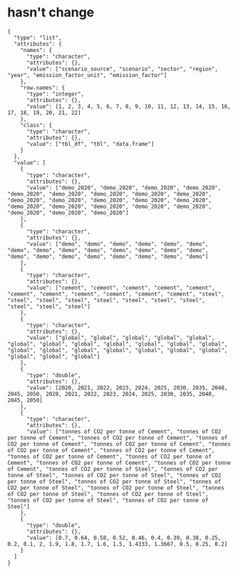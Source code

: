 # hasn't change

    {
      "type": "list",
      "attributes": {
        "names": {
          "type": "character",
          "attributes": {},
          "value": ["scenario_source", "scenario", "sector", "region", "year", "emission_factor_unit", "emission_factor"]
        },
        "row.names": {
          "type": "integer",
          "attributes": {},
          "value": [1, 2, 3, 4, 5, 6, 7, 8, 9, 10, 11, 12, 13, 14, 15, 16, 17, 18, 19, 20, 21, 22]
        },
        "class": {
          "type": "character",
          "attributes": {},
          "value": ["tbl_df", "tbl", "data.frame"]
        }
      },
      "value": [
        {
          "type": "character",
          "attributes": {},
          "value": ["demo_2020", "demo_2020", "demo_2020", "demo_2020", "demo_2020", "demo_2020", "demo_2020", "demo_2020", "demo_2020", "demo_2020", "demo_2020", "demo_2020", "demo_2020", "demo_2020", "demo_2020", "demo_2020", "demo_2020", "demo_2020", "demo_2020", "demo_2020", "demo_2020", "demo_2020"]
        },
        {
          "type": "character",
          "attributes": {},
          "value": ["demo", "demo", "demo", "demo", "demo", "demo", "demo", "demo", "demo", "demo", "demo", "demo", "demo", "demo", "demo", "demo", "demo", "demo", "demo", "demo", "demo", "demo"]
        },
        {
          "type": "character",
          "attributes": {},
          "value": ["cement", "cement", "cement", "cement", "cement", "cement", "cement", "cement", "cement", "cement", "cement", "steel", "steel", "steel", "steel", "steel", "steel", "steel", "steel", "steel", "steel", "steel"]
        },
        {
          "type": "character",
          "attributes": {},
          "value": ["global", "global", "global", "global", "global", "global", "global", "global", "global", "global", "global", "global", "global", "global", "global", "global", "global", "global", "global", "global", "global", "global"]
        },
        {
          "type": "double",
          "attributes": {},
          "value": [2020, 2021, 2022, 2023, 2024, 2025, 2030, 2035, 2040, 2045, 2050, 2020, 2021, 2022, 2023, 2024, 2025, 2030, 2035, 2040, 2045, 2050]
        },
        {
          "type": "character",
          "attributes": {},
          "value": ["tonnes of CO2 per tonne of Cement", "tonnes of CO2 per tonne of Cement", "tonnes of CO2 per tonne of Cement", "tonnes of CO2 per tonne of Cement", "tonnes of CO2 per tonne of Cement", "tonnes of CO2 per tonne of Cement", "tonnes of CO2 per tonne of Cement", "tonnes of CO2 per tonne of Cement", "tonnes of CO2 per tonne of Cement", "tonnes of CO2 per tonne of Cement", "tonnes of CO2 per tonne of Cement", "tonnes of CO2 per tonne of Steel", "tonnes of CO2 per tonne of Steel", "tonnes of CO2 per tonne of Steel", "tonnes of CO2 per tonne of Steel", "tonnes of CO2 per tonne of Steel", "tonnes of CO2 per tonne of Steel", "tonnes of CO2 per tonne of Steel", "tonnes of CO2 per tonne of Steel", "tonnes of CO2 per tonne of Steel", "tonnes of CO2 per tonne of Steel", "tonnes of CO2 per tonne of Steel"]
        },
        {
          "type": "double",
          "attributes": {},
          "value": [0.7, 0.64, 0.58, 0.52, 0.46, 0.4, 0.39, 0.38, 0.25, 0.2, 0.1, 2, 1.9, 1.8, 1.7, 1.6, 1.5, 1.4333, 1.3667, 0.5, 0.25, 0.2]
        }
      ]
    }

